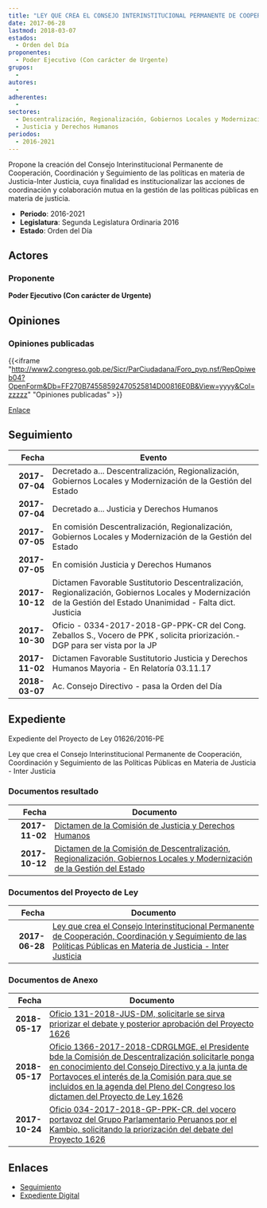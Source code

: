 ```yaml
---
title: "LEY QUE CREA EL CONSEJO INTERINSTITUCIONAL PERMANENTE DE COOPERACIÓN, COORDINACIÓN Y SEGUIMIENTO DE LAS POLÍTICAS EN MATERIA DE JUSTICIA-INTER JUSTICIA"
date: 2017-06-28
lastmod: 2018-03-07
estados: 
  - Orden del Día
proponentes: 
  - Poder Ejecutivo (Con carácter de Urgente)
grupos: 
  - 
autores: 
  - 
adherentes: 
  - 
sectores: 
  - Descentralización, Regionalización, Gobiernos Locales y Modernización de la Gestión del Estado
  - Justicia y Derechos Humanos
periodos: 
  - 2016-2021
---
```


Propone la creación del Consejo Interinstitucional Permanente de Cooperación, Coordinación y Seguimiento de las políticas en materia de Justicia-Inter Justicia, cuya finalidad es institucionalizar las acciones de coordinación y colaboración mutua en la gestión de las políticas públicas en materia de justicia.

- **Periodo**: 2016-2021
- **Legislatura**: Segunda Legislatura Ordinaria 2016
- **Estado**: Orden del Día

## Actores

### Proponente

**Poder Ejecutivo (Con carácter de Urgente)**


## Opiniones

### Opiniones publicadas

{{<iframe "http://www2.congreso.gob.pe/Sicr/ParCiudadana/Foro_pvp.nsf/RepOpiweb04?OpenForm&Db=FF270B74558592470525814D00816E0B&View=yyyy&Col=zzzzz" "Opiniones publicadas" >}}

[Enlace](http://www2.congreso.gob.pe/Sicr/ParCiudadana/Foro_pvp.nsf/RepOpiweb04?OpenForm&Db=FF270B74558592470525814D00816E0B&View=yyyy&Col=zzzzz)

## Seguimiento

| Fecha | Evento |
|------:|--------|
| **2017-07-04** | Decretado a... Descentralización, Regionalización, Gobiernos Locales y Modernización de la Gestión del Estado|
| **2017-07-04** | Decretado a... Justicia y Derechos Humanos|
| **2017-07-05** | En comisión Descentralización, Regionalización, Gobiernos Locales y Modernización de la Gestión del Estado|
| **2017-07-05** | En comisión Justicia y Derechos Humanos|
| **2017-10-12** | Dictamen Favorable Sustitutorio Descentralización, Regionalización, Gobiernos Locales y Modernización de la Gestión del Estado Unanimidad - Falta dict. Justicia|
| **2017-10-30** | Oficio - 0334-2017-2018-GP-PPK-CR del Cong. Zeballos S., Vocero de PPK , solicita priorización.-DGP para ser vista por la JP|
| **2017-11-02** | Dictamen Favorable Sustitutorio Justicia y Derechos Humanos Mayoria - En Relatoría 03.11.17|
| **2018-03-07** | Ac. Consejo Directivo - pasa la Orden del Día|


## Expediente

Expediente del Proyecto de Ley 01626/2016-PE

Ley que crea el Consejo Interinstitucional Permanente de Cooperación, Coordinación y Seguimiento de las Políticas Públicas en Materia de Justicia - Inter Justicia


### Documentos resultado

| Fecha | Documento |
|------:|--------|
| **2017-11-02** | [Dictamen de la Comisión de Justicia y Derechos Humanos](http://www.leyes.congreso.gob.pe/Documentos/2016_2021/Dictamenes/Proyectos_de_Ley/01626DC15MAY20171102.pdf) |
| **2017-10-12** | [Dictamen de la Comisión de Descentralización, Regionalización, Gobiernos Locales y Modernización de la Gestión del Estado](http://www.leyes.congreso.gob.pe/Documentos/2016_2021/Dictamenes/Proyectos_de_Ley/01626DC08MAY20171012.pdf) |

### Documentos del Proyecto de Ley

| Fecha | Documento |
|------:|--------|
| **2017-06-28** | [Ley que crea el Consejo Interinstitucional Permanente de Cooperación, Coordinación y Seguimiento de las Políticas Públicas en Materia de Justicia - Inter Justicia](http://www.leyes.congreso.gob.pe/Documentos/2016_2021/Proyectos_de_Ley_y_de_Resoluciones_Legislativas/PL0162620170628..pdf) |

### Documentos de Anexo

| Fecha | Documento |
|------:|--------|
| **2018-05-17** | [Oficio 131-2018-JUS-DM, solicitarle se sirva priorizar el debate y posterior aprobación del Proyecto 1626](http://www.leyes.congreso.gob.pe/Documentos/2016_2021/Oficios/Otras_Instituciones/OFICIO-131-2018-JUS-DM.pdf) |
| **2018-05-17** | [Oficio 1366-2017-2018-CDRGLMGE, el Presidente bde la Comisión de Descentralización solicitarle ponga en conocimiento del Consejo Directivo y a la junta de Portavoces el interés de la Comisión para que se incluidos en la agenda del Pleno del Congreso los dictamen del Proyecto de Ley 1626](http://www.leyes.congreso.gob.pe/Documentos/2016_2021/Oficios/Comisiones_Ordinarias/OFICIO-1366-2017-2018-CDRGLMGE.pdf) |
| **2017-10-24** | [Oficio 034-2017-2018-GP-PPK-CR, del vocero portavoz del Grupo Parlamentario Peruanos por el Kambio, solicitando la priorización del debate del Proyecto 1626](http://www.leyes.congreso.gob.pe/Documentos/2016_2021/Oficios/Congresistas/OFICIO-034-2017-2018-GP-PPK-CR.PDF) |

## Enlaces 

- [Seguimiento](http://www2.congreso.gob.pehttp://www2.congreso.gob.pe/Sicr/TraDocEstProc/CLProLey2016.nsf/f7fff46988ca05b1052578e100829cc7/890438db30cc91a705258150005c9fbc?OpenDocument)
- [Expediente Digital](http://www2.congreso.gob.pehttp://www2.congreso.gob.pe/Sicr/TraDocEstProc/CLProLey2016.nsf/f7fff46988ca05b1052578e100829cc7/890438db30cc91a705258150005c9fbc?OpenDocument&Click=05257FB7005EB655.eb71d0cf91d8294e05256cdf006b5706/$Body/0.1C6C)
